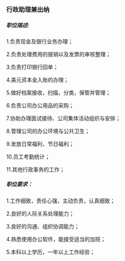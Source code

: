 ### 行政助理兼出纳

##### 职位描述:

1.负责现金及银行业务办理；

2.负责处理费用的报销以及发票的审核整理；

3.负责打印银行回单；

4.美元资本金入账的办理；

5.做好档案接收，扫描，分类，保管并管理；

6.负责公司办公用品的采购；

7.协助办理面试接待、公司集体活动组织与安排；

8.管理公司的办公环境与公共卫生；

9.发放日常福利、节日福利；

10.员工考勤统计；

11.其他行政事务的工作；

##### 职位要求：

1.工作细致，责任心强，主动负责，认真细致；

2.良好的人际关系处理能力；

3.良好的沟通、组织协调能力；

4.熟悉使用办公软件，能接受适当的加班；

5.本科以上学历，一年以上工作经验；


